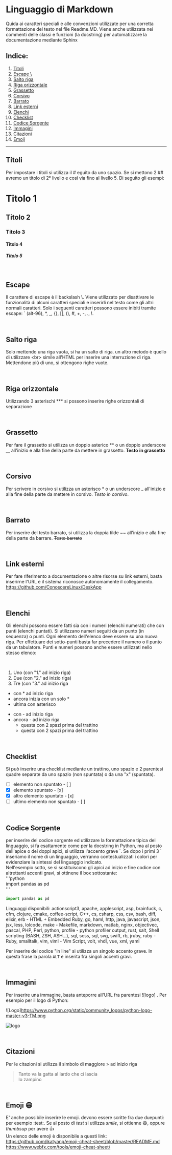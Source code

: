# Linguaggio di Markdown
Quida ai caratteri speciali e alle convenzioni utilizzate per una corretta formattazione del testo nel file Readme.MD. 
Viene anche utilizzata nei commenti delle classi e funzioni (la docstring) per automatizzare la documentazione mediante Sphinx
<br>

## Indice:
1. [Titoli](#Titoli)
2. [Escape \\](#Escape)
3. [Salto riga](#Salto-riga)
4. [Riga orizzontale](#Riga-orizzontale)
5. [Grassetto](#Grasseto)
6. [Corsivo](#Corsivo)
7. [Barrato](#Barrato)
8. [Link esterni](#Link-esterni)
9. [Elenchi](#Elenchi)
6. [Checklist](#Checklist)
7. [Codice Sorgente](#Codice-Sorgente)
8. [Immagini](#Immagini)
9. [Citazioni](#Citazioni)
10. [Emoji](#Emoji)
***


## Titoli
Per impostare i titoli si utilizza il # eguito da uno spazio. Se si mettono 2 ## avremo un titolo di 2° livello e così via fino al livello 5. Di seguito gli esempi:
# Titolo 1
## Titolo 2
### Titolo 3
#### Titolo 4
##### Titolo 5

<br>

## Escape
Il carattere di escape è il backslash \\. Viene utilizzato per disattivare le funzionalità di alcuni caratteri speciali e inserirli nel testo come gli altri normali caratteri.
Solo i seguenti caratteri possono essere inibiti tramite escape: 
\` (alt-96),  \*,  \_,  \{},  \[],  \(),  \#,  \+,  \-,  \.,  \!.

<br>

## Salto riga
Solo mettendo una riga vuota, si ha un salto di riga. un altro metodo è quello di utilizzare \<br\> simile all'HTML per inserire una interruzione di riga. Mettendone più di uno, si ottengono righe vuote.

<br>

## Riga orizzontale
Utilizzando 3 asterischi \*\*\* si possono inserire righe orizzontali di separazione

<br>

## Grassetto
Per fare il grassetto si utilizza un doppio asterico \** o un doppio underscore \__ all'inizio e alla fine della parte da mettere in grassetto. **Testo** __in grassetto__

<br>

## Corsivo
Per scrivere in corsivo si utilizza un asterisco \* o un underscore \_ all'inizio e alla fine della parte da mettere in corsivo. _Testo_ *in corsivo*.

<br>

## Barrato
Per inserire del testo barrato, si utilizza la doppia tilde \~~ all'inizio e alla fine della parte da barrare. ~~Testo barrato~~

<br>

## Link esterni
Per fare riferimento a documentazione o altre risorse su link esterni, basta inserirne l'URL e il sistema riconosce autonomamente il collegamento. https://github.com/ConoscereLinux/DeskApp

<br>

## Elenchi
Gli elenchi possono essere fatti sia con i numeri (elenchi numerati) che con punti (elenchi puntati).
Si utilizzano numeri seguiti da un punto (in sequenza) o punti. Ogni elemento dell'elenco deve essere su una nuova riga. Per effettuare dei sotto-punti basta far precedere il numero o il punto da un tabulatore. Punti e numeri possono anche essere utilizzati nello stesso elenco:

<br>

1. Uno  (con "1." ad inizio riga)
2. Due  (con "2." ad inizio riga)
3. Tre  (con "3." ad inizio riga

* con \* ad inizio riga
* ancora inizia con un solo \*
* ultima con asterisco

- con \- ad inizio riga
- ancora \- ad inizio riga
  - questa con 2 spazi prima del trattino
  - questa con 2 spazi prima del trattino

<br>

## Checklist
Si può inserire una checklist mediante un trattino, uno spazio e 2 parentesi quadre separate da uno spazio (non spuntata) o da una "x" (spuntata). <br>
- [ ] elemento non spuntato         \- \[ \]
- [x] elemento spuntato             \- \[x\]
- [x] altro elemento spuntato       \- \[x\]
- [ ] ultimo elemento non spuntato  \- \[ \]

<br>

## Codice Sorgente
per inserire del codice sorgente ed utilizzare la formattazione tipica del linguaggio, si fa esattamente come per la docstring in Python, ma al posto dell'apice o dei doppi apici, si utilizza l'accento grave  \`. Se dopo i primi 3 \` inseriamo il nome di un linguaggio, verranno contestualizzati i colori per evidenziare la sintessi del linguaggio indicato. <br>
Nell'esempio sotto, se si sostituiscono gli apici ad inizio e fine codice con altrettanti accenti gravi, si ottinene il box sottostante:<br>
'''python <br>
import pandas as pd <br>
'''
```python
import pandas as pd
```
Linguaggi disponibili: actionscript3, apache, applescript, asp, brainfuck, c, cfm, clojure, cmake, coffee-script, C++, cs, csharp, css, csv, bash, diff, elixir, erb - HTML + Embedded Ruby, go, haml, http, java, javascript, json, jsx, less, lolcode, make - Makefile, markdown, matlab, nginx, objectivec, pascal, PHP, Perl, python, profile - python profiler output, rust, salt, Shell scripting (BASH, ZSH, ASH...), sql, scss, sql, svg, swift, rb, jruby, ruby - Ruby, smalltalk, vim, viml - Vim Script, volt, vhdl, vue, xml, yaml

Per inserire del codice "in line" si utilizza un singolo accento grave. In questa frase la parola `ALT` è inserita fra singoli accenti gravi.

<br>

## Immagini
Per inserire una immagine, basta anteporre all'URL fra parentesi \!\[logo\] . Per esempio per il logo di Python:

\!\[Logo\]https://www.python.org/static/community_logos/python-logo-master-v3-TM.png

![logo](https://www.python.org/static/community_logos/python-logo-master-v3-TM.png)

<br>

## Citazioni
Per le citazioni si utilizza il simbolo di maggiore \> ad inizio riga
>Tanto va la gatta al lardo che ci lascia <br>
>lo zampino

<br>

## Emoji :smile:
E' anche possibile inserire le emoji. devono essere scritte fra due duepunti: per esempio :test:. Se al posto di _test_ si utilizza _smile_, si ottienne :smile:, oppure _thumbsup_ per avere :thumbsup: <br>
Un elenco delle emoji è disponibile a questi link: <br>
https://github.com/ikatyang/emoji-cheat-sheet/blob/master/README.md
https://www.webfx.com/tools/emoji-cheat-sheet/